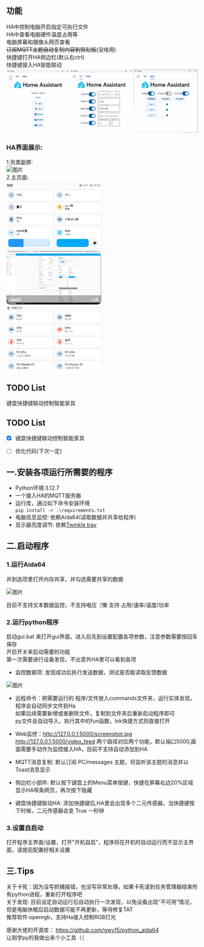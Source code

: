 ## 功能
HA中控制电脑开启指定可执行文件  
HA中查看电脑硬件温度占用等  
电脑屏幕和摄像头网页查看  
~~订阅MQTT主题自动复制内容到剪贴板~~(没啥用)  
快捷键打开HA侧边栏(默认右ctrl)    
快捷键接入HA智能联动  
<img src=".github\images\gui.png" alt="GUI Image" width="600"/>


### HA界面展示:
1.另类副屏:  
<img src="https://img2.moeblog.vip/images/vrJD.jpg" alt="图片" width="450" height="200" />  
2.主页面:  
<img src=".github\images\image.png" alt="手机视图" height="500"/>

## TODO List
键盘快捷键联动控制智能家具
## TODO List
- [X] 键盘快捷键联动控制智能家具
- [ ] 优化代码(下次一定)


## 一.安装各项运行所需要的程序

- Python环境:3.12.7  
-  一个接入HA的MQTT服务器      
- 运行库，通过如下命令安装环境  
 `pip install -r .\requirements.txt`  
- 电脑信息监控: 依赖Aida64(读取数据并共享给程序)   
- 显示器亮度调节: 依赖[Twinkle tray](https://github.com/xanderfrangos/twinkle-tray/releases)

## 二.启动程序

### 1.运行Aida64
并到选项里打开内存共享，并勾选需要共享的数据

![图片](https://img2.moeblog.vip/images/vO74.png "图片")

目前不支持文本数据监控，不支持电压（懒
支持 占用/速率/温度/功率

### 2.运行python程序
启动gui.bat 来打开gui界面，进入后先到设置配置各项参数，注意参数需要按回车保存  
开启开关来启动需要的功能  
第一次需要进行设备发现，不出意外HA里可以看到各项  
- 监控数据项: 发现成功后执行发送数据，测试是否能读取反馈数据  
<img src="https://img2.moeblog.vip/images/vZ5X.png" alt="图片" width="350" height="490" />  

- 远程命令：把需要运行的 程序/文件放入commands文件夹，运行实体发现，程序会自动同步文件到Ha  
如果后续需要新增或者删除文件，复制到文件夹后重新启动程序即可  
py文件会自动导入，执行其中的fun函数，lnk快捷方式则直接打开  

- Web监控：http://127.0.0.1:5000/screenshot.jpg http://127.0.0.1:5000/video_feed 两个路径对应两个功能，默认端口5000,画面需要手动作为监控接入HA，目前不支持自动添加到HA  

- MQTT消息复制: 默认订阅 PC/messages 主题，将监听该主题的消息并以Toast消息显示  

- 侧边栏小部件: 默认按下键盘上的Menu菜单按键，快捷在屏幕右边20%区域显示HA窄条网页，再次按下隐藏  

- 键盘快捷键联动HA: 添加快捷键后,HA里会出现多个二元传感器，当快捷键按下时候，二元传感器会变 True 一秒钟  

### 3.设置自启动
打开程序主界面/设置，打开"开机自启"，程序将在开机时自动运行而不显示主界面，请提前配置好相关设置  


## 三.Tips
关于卡死：因为没写抓捕报错，也没写异常处理，如果卡死请到任务管理器结束所有python进程，重新打开程序吧  
关于发现: 目前设定自动运行后自动执行一次发现，以免设备出现“不可用”情况，但是电脑休眠后启动数据可能不再更新，等待修复TAT  
推荐软件:openrgb，支持Ha接入控制RGB灯光  

感谢大佬的开源库： https://github.com/gwy15/python_aida64  
让刚学py的我做出来个小工具（（
